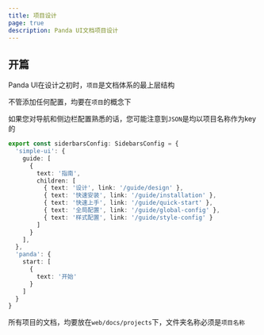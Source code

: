 ```yaml
---
title: 项目设计
page: true
description: Panda UI文档项目设计
---
```


## 开篇

Panda UI在设计之初时，`项目`是文档体系的最上层结构

不管添加任何配置，均要在`项目`的概念下

如果您对导航和侧边栏配置熟悉的话，您可能注意到`JSON`是均以项目名称作为key的

```ts
export const siderbarsConfig: SidebarsConfig = {
  'simple-ui': {
    guide: [
      {
        text: '指南',
        children: [
          { text: '设计', link: '/guide/design' },
          { text: '快速安装', link: '/guide/installation' },
          { text: '快速上手', link: '/guide/quick-start' },
          { text: '全局配置', link: '/guide/global-config' },
          { text: '样式配置', link: '/guide/style-config' }
        ]
      }
    ],
  },
  'panda': {
    start: [
      {
        text: '开始'
      }
    ]
  }
}
```

所有项目的文档，均要放在`web/docs/projects`下，文件夹名称必须是`项目名称`
